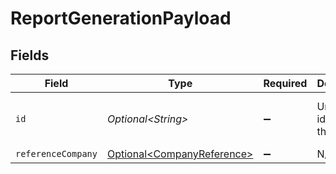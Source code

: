 # ReportGenerationPayload


## Fields

| Field                                                                  | Type                                                                   | Required                                                               | Description                                                            | Example                                                                |
| ---------------------------------------------------------------------- | ---------------------------------------------------------------------- | ---------------------------------------------------------------------- | ---------------------------------------------------------------------- | ---------------------------------------------------------------------- |
| `id`                                                                   | *Optional\<String>*                                                    | :heavy_minus_sign:                                                     | Unique identifier of the report.                                       | a78e2625-7190-4d94-ae3b-071320451026                                   |
| `referenceCompany`                                                     | [Optional\<CompanyReference>](../../models/shared/CompanyReference.md) | :heavy_minus_sign:                                                     | N/A                                                                    |                                                                        |